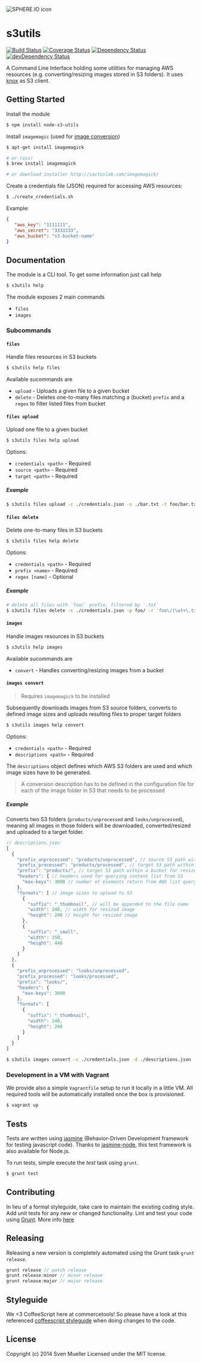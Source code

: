 ![SPHERE.IO icon](https://admin.sphere.io/assets/images/sphere_logo_rgb_long.png)

# s3utils

[![Build Status](https://secure.travis-ci.org/sphereio/node-s3-utils.png?branch=master)](http://travis-ci.org/sphereio/node-s3-utils) [![Coverage Status](https://coveralls.io/repos/sphereio/node-s3-utils/badge.png)](https://coveralls.io/r/sphereio/node-s3-utils) [![Dependency Status](https://david-dm.org/sphereio/node-s3-utils.png?theme=shields.io)](https://david-dm.org/sphereio/node-s3-utils) [![devDependency Status](https://david-dm.org/sphereio/node-s3-utils/dev-status.png?theme=shields.io)](https://david-dm.org/sphereio/node-s3-utils#info=devDependencies)


A Command Line Interface holding some utilities for managing AWS resources (e.g. converting/resizing images stored in S3 folders). It uses [knox](https://github.com/LearnBoost/knox) as S3 client.

## Getting Started
Install the module

```bash
$ npm install node-s3-utils
```

Install `imagemagic` (used for [image conversion](#images-convert))

```bash
$ apt-get install imagemagick

# or (osx)
$ brew install imagemagick

# or download installer http://cactuslab.com/imagemagick/
```

Create a credentials file (JSON) required for accessing AWS resources:

```bash
$ ./create_credentials.sh
```

Example:

```json
{
   "aws_key": "1111111",
   "aws_secret": "3333333",
   "aws_bucket": "s3-bucket-name"
}
```

## Documentation
The module is a CLI tool.
To get some information just call help

```bash
$ s3utils help
```

The module exposes 2 main commands

- `files`
- `images`

### Subcommands

#### `files`
Handle files resources in S3 buckets

```bash
$ s3utils help files
```

Available sucommands are
- `upload` - Uploads a given file to a given bucket
- `delete` - Deletes one-to-many files matching a (bucket) `prefix` and a `regex` to filter listed files from bucket

#### `files upload`
Upload one file to a given bucket

```bash
$ s3utils files help upload
```

Options:
- `credentials <path>` - Required
- `source <path>` - Required
- `target <path>` - Required

##### Example
```bash
$ s3utils files upload -c ./credentials.json -s ./bar.txt -t foo/bar.txt
```

#### `files delete`
Delete one-to-many files in S3 buckets

```bash
$ s3utils files help delete
```

Options:
- `credentials <path>` - Required
- `prefix <name>` - Required
- `regex [name]` - Optional

##### Example
```bash
# delete all files with `foo/` prefix, filtered by `.txt`
$ s3utils files delete -c ./credentials.json -p foo/ -r 'foo\/(\w)+\.txt'
```

#### `images`
Handle images resources in S3 buckets

```bash
$ s3utils help images
```

Available sucommands are
- `convert` - Handles converting/resizing images from a bucket

#### `images convert`

> Requires `imagemagick` to be installed

Subsequently downloads images from S3 source folders, converts to defined image sizes and uploads resulting files to proper target folders

```bash
$ s3utils images help convert
```

Options:
- `credentials <path>` - Required
- `descriptions <path>` - Required

The `descriptions` object defines which AWS S3 folders are used and which image sizes have to be generated.

> A conversion description has to be defined in the configuration file for each of the image folder in S3 that needs to be processed


##### Example
Converts two S3 folders (`products/unprocessed` and `looks/unprocessed`), meaning all images in those folders will be downloaded, converted/resized and uploaded to a target folder.

```javascript
// descriptions.json
[
  {
    "prefix_unprocessed": "products/unprocessed", // source S3 path within bucket
    "prefix_processed": "products/processed", // target S3 path within bucket
    "prefix": "products/", // target S3 path within a bucket for resized images
    "headers": { // headers used for querying content list from S3
      "max-keys": 3000 // number of elements return from AWS list query (default is 1000)
    },
    "formats": [ // image sizes to upload to S3
      {
        "suffix": "_thumbnail", // will be appended to the file name
        "width": 240, // width for resized image
        "height": 240 // height for resized image
      },
      {
        "suffix": "_small",
        "width": 350,
        "height": 440
      }
    ]
  },
  {
    "prefix_unprocessed": "looks/unprocessed",
    "prefix_processed": "looks/processed",
    "prefix": "looks/",
    "headers": {
      "max-keys": 3000
    },
    "formats": [
      {
        "suffix": "_thumbnail",
        "width": 240,
        "height": 240
      }
    ]
  }
]
```

```bash
$ s3utils images convert -c ./credentials.json -d ./descriptions.json
```

### Development in a VM with Vagrant
We provide also a simple `Vagrantfile` setup to run it locally in a little VM. All required tools will be automatically installed once the box is provisioned.

```bash
$ vagrant up
```

## Tests
Tests are written using [jasmine](http://pivotal.github.io/jasmine/) (Behavior-Driven Development framework for testing javascript code). Thanks to [jasmine-node](https://github.com/mhevery/jasmine-node), this test framework is also available for Node.js.

To run tests, simple execute the *test* task using `grunt`.

```bash
$ grunt test
```

## Contributing
In lieu of a formal styleguide, take care to maintain the existing coding style. Add unit tests for any new or changed functionality. Lint and test your code using [Grunt](http://gruntjs.com/).
More info [here](CONTRIBUTING.md)

## Releasing
Releasing a new version is completely automated using the Grunt task `grunt release`.

```javascript
grunt release // patch release
grunt release:minor // minor release
grunt release:major // major release
```

## Styleguide
We <3 CoffeeScript here at commercetools! So please have a look at this referenced [coffeescript styleguide](https://github.com/polarmobile/coffeescript-style-guide) when doing changes to the code.

## License
Copyright (c) 2014 Sven Mueller
Licensed under the MIT license.
